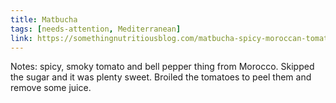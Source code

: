 ```yaml
---
title: Matbucha
tags: [needs-attention, Mediterranean]
link: https://somethingnutritiousblog.com/matbucha-spicy-moroccan-tomato-dip/#wpzoom-premium-recipe-card
---
```

Notes: spicy, smoky tomato and bell pepper thing from Morocco. Skipped the sugar and it was plenty sweet. Broiled the tomatoes to peel them and remove some juice.  

